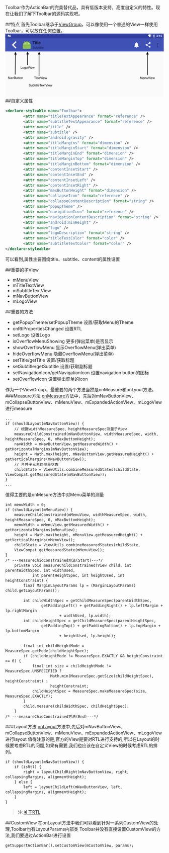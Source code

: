 Toolbar作为ActionBar的完美替代品，具有低版本支持，高度自定义的特性。现在让我们了解下Toolbar的源码实现吧。

##特点
首先Toolbar继承于[ViewGroup](http://developer.android.com/intl/es/reference/android/view/ViewGroup.html)，可以像使用一个普通的View一样使用Toolbar，可以放在任何位置。
![](./device.png)
##自定义属性
```xml
<declare-styleable name="Toolbar">
        <attr name="titleTextAppearance" format="reference" />
        <attr name="subtitleTextAppearance" format="reference" />
        <attr name="title" />
        <attr name="subtitle" />
        <attr name="android:gravity" />
        <attr name="titleMargins" format="dimension" />
        <attr name="titleMarginStart" format="dimension" />
        <attr name="titleMarginEnd" format="dimension" />
        <attr name="titleMarginTop" format="dimension" />
        <attr name="titleMarginBottom" format="dimension" />
        <attr name="contentInsetStart" />
        <attr name="contentInsetEnd" />
        <attr name="contentInsetLeft" />
        <attr name="contentInsetRight" />
        <attr name="maxButtonHeight" format="dimension" />
        <attr name="collapseIcon" format="reference" />
        <attr name="collapseContentDescription" format="string" />
        <attr name="popupTheme" />
        <attr name="navigationIcon" format="reference" />
        <attr name="navigationContentDescription" format="string" />
        <attr name="android:minHeight" />
        <attr name="logo" />
        <attr name="logoDescription" format="string" />
        <attr name="titleTextColor" format="color" />
        <attr name="subtitleTextColor" format="color" />
</declare-styleable>
```
可以看到,属性主要围绕title、subtitle、content的属性设置

##重要的子View
- mMenuView
- mTitleTextView
- mSubtitleTextView
- mNavButtonView
- mLogoView

##重要的方法
- getPopupTheme/setPopupTheme 设置/获取Menu的Theme
- onRtlPropertiesChanged 设置RTL
- setLogo 设置Logo
- isOverflowMenuShowing 更多(弹出菜单)是否显示
- showOverflowMenu 显示OverflowMenu(弹出菜单)
- hideOverflowMenu 隐藏OverflowMenu(弹出菜单)
- setTitle/getTitle 设置/获取标题
- setSubtitle/getSubtitle 设置/获取副标题
- setNavigationIcon/getNavigationIcon 设置navigation button的图标
- setOverflowIcon 设置弹出菜单的icon

作为一个ViewGroup，最重要的两个方法当然是onMeasure和onLyout方法。
###Measure方法
[onMeasure](https://gist.github.com/SeniorZhai/661dfba5f933d25f5c8732ca810a5e0f#file-measure)方法中，先后对mNavButtonView、mCollapseButtonView、mMenuView、mExpandedActionView、mLogoView进行measure
```
...
if (shouldLayout(mNavButtonView)) {
    // 根据widthMeasureSpec、heightMeasureSpec测量子View
    measureChildConstrained(mNavButtonView, widthMeasureSpec, width, heightMeasureSpec, 0, mMaxButtonHeight);
    navWidth = mNavButtonView.getMeasuredWidth() + getHorizontalMargins(mNavButtonView);
    height = Math.max(height, mNavButtonView.getMeasuredHeight() + getVerticalMargins(mNavButtonView));
    // 合并子元素的测量状态
    childState = ViewUtils.combineMeasuredStates(childState, ViewCompat.getMeasuredState(mNavButtonView));
}
...
```
值得主要的是onMesure方法中对Menu菜单的测量
```
int menuWidth = 0;
if (shouldLayout(mMenuView)) {
    measureChildConstrained(mMenuView, widthMeasureSpec, width, heightMeasureSpec, 0, mMaxButtonHeight);
    menuWidth = mMenuView.getMeasuredWidth() + getHorizontalMargins(mMenuView);
    height = Math.max(height, mMenuView.getMeasuredHeight() + getVerticalMargins(mMenuView));
    childState = ViewUtils.combineMeasuredStates(childState,
    ViewCompat.getMeasuredState(mMenuView));
}
/* ---measureChidConstrained方法(Start)---*/
    private void measureChildConstrained(View child, int parentWidthSpec, int widthUsed,
            int parentHeightSpec, int heightUsed, int heightConstraint) {
        final MarginLayoutParams lp = (MarginLayoutParams) child.getLayoutParams();

        int childWidthSpec = getChildMeasureSpec(parentWidthSpec,
                getPaddingLeft() + getPaddingRight() + lp.leftMargin + lp.rightMargin
                        + widthUsed, lp.width);
        int childHeightSpec = getChildMeasureSpec(parentHeightSpec,
                getPaddingTop() + getPaddingBottom() + lp.topMargin + lp.bottomMargin
                        + heightUsed, lp.height);

        final int childHeightMode = MeasureSpec.getMode(childHeightSpec);
        if (childHeightMode != MeasureSpec.EXACTLY && heightConstraint >= 0) {
            final int size = childHeightMode != MeasureSpec.UNSPECIFIED ?
                    Math.min(MeasureSpec.getSize(childHeightSpec), heightConstraint) :
                    heightConstraint;
            childHeightSpec = MeasureSpec.makeMeasureSpec(size, MeasureSpec.EXACTLY);
        }
        child.measure(childWidthSpec, childHeightSpec);
    }
/* ---measureChidConstrained方法(End)---*/
```

###Layout方法
[onLayout](https://gist.github.com/SeniorZhai/661dfba5f933d25f5c8732ca810a5e0f#file-layout)方法中,先后对mNavButtonView、mCollapseButtonView、mMenuView、mExpandedActionView、mLogoView进行layout
值得注意的是,官方的View是要对RTL进行支持的,所以在Layout的时候要考虑RTL的问题,如果有需要,我们也应该在自定义View的时候考虑RTL的排列。
```
if (shouldLayout(mNavButtonView)) {
    if (isRtl) {
        right = layoutChildRight(mNavButtonView, right, collapsingMargins, alignmentHeight);
    } else {
        left = layoutChildLeft(mNavButtonView, left, collapsingMargins, alignmentHeight);
    }
}
```
> 注:[关于RTL](https://developer.android.com/about/versions/android-4.2.html#RTL)

##CustomView
在onLayout方法中我们可以看到针对一系列CustomView的处理,Toolbar也有LayoutParams内部类
Toolbar并没有直接设置CustomView的方法,我们要通过ActionBar进行设置
```
getSupportActionBar().setCustomView(mCustomView, params);
```

